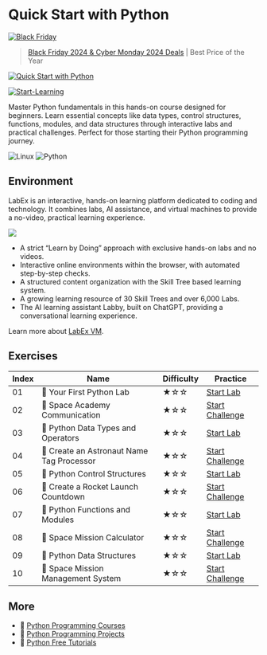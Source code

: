 # Quick Start with Python

[![Black Friday](https://file.labex.io/images/labex-bf24.png)](https://labex.io/pricing)

> [Black Friday 2024 & Cyber Monday 2024 Deals](https://labex.io/pricing) | Best Price of the Year

[![Quick Start with Python](https://cover-creator.appbot.io/quick-start-with-python.png)](https://labex.io/courses/quick-start-with-python)

[![Start-Learning](https://img.shields.io/badge/Start-Learning-whitesmoke?style=for-the-badge)](https://labex.io/courses/quick-start-with-python)

Master Python fundamentals in this hands-on course designed for beginners. Learn essential concepts like data types, control structures, functions, modules, and data structures through interactive labs and practical challenges. Perfect for those starting their Python programming journey.

![Linux](https://img.shields.io/badge/Linux-whitesmoke?style=for-the-badge&logo=linux)
![Python](https://img.shields.io/badge/Python-whitesmoke?style=for-the-badge&logo=python)


## Environment

LabEx is an interactive, hands-on learning platform dedicated to coding and technology. It combines labs, AI assistance, and virtual machines to provide a no-video, practical learning experience.

![](https://tutorial-screenshot.getvm.io/images/vm-1725247253.png)

- A strict “Learn by Doing” approach with exclusive hands-on labs and no videos.
- Interactive online environments within the browser, with automated step-by-step checks.
- A structured content organization with the Skill Tree based learning system.
- A growing learning resource of 30 Skill Trees and over 6,000 Labs.
- The AI learning assistant Labby, built on ChatGPT, providing a conversational learning experience.

Learn more about [LabEx VM](https://support.labex.io/using-labex/virtual-machine).

## Exercises

|   Index | Name                                     | Difficulty   | Practice                                                                                                                 |
|---------|------------------------------------------|--------------|--------------------------------------------------------------------------------------------------------------------------|
|      01 | 📖 Your First Python Lab                  | ★☆☆          | <a target='_blank' href='https://labex.io/tutorials/python-your-first-python-lab-270256'>Start Lab</a>                   |
|      02 | 🎯 Space Academy Communication            | ★☆☆          | <a target='_blank' href='https://labex.io/labs/python-space-academy-communication-393069'>Start Challenge</a>            |
|      03 | 📖 Python Data Types and Operators        | ★☆☆          | <a target='_blank' href='https://labex.io/tutorials/python-python-data-types-and-operators-393077'>Start Lab</a>         |
|      04 | 🎯 Create an Astronaut Name Tag Processor | ★☆☆          | <a target='_blank' href='https://labex.io/labs/python-create-an-astronaut-name-tag-processor-393083'>Start Challenge</a> |
|      05 | 📖 Python Control Structures              | ★☆☆          | <a target='_blank' href='https://labex.io/tutorials/python-python-control-structures-393123'>Start Lab</a>               |
|      06 | 🎯 Create a Rocket Launch Countdown       | ★☆☆          | <a target='_blank' href='https://labex.io/labs/python-create-a-rocket-launch-countdown-393128'>Start Challenge</a>       |
|      07 | 📖 Python Functions and Modules           | ★☆☆          | <a target='_blank' href='https://labex.io/tutorials/python-python-functions-and-modules-393141'>Start Lab</a>            |
|      08 | 🎯 Space Mission Calculator               | ★☆☆          | <a target='_blank' href='https://labex.io/labs/python-space-mission-calculator-393156'>Start Challenge</a>               |
|      09 | 📖 Python Data Structures                 | ★☆☆          | <a target='_blank' href='https://labex.io/tutorials/python-python-data-structures-393168'>Start Lab</a>                  |
|      10 | 🎯 Space Mission Management System        | ★☆☆          | <a target='_blank' href='https://labex.io/labs/python-space-mission-management-system-393176'>Start Challenge</a>        |

## More

- 🔗 [Python Programming Courses](https://github.com/labex-labs/awesome-programming-courses)
- 🔗 [Python Programming Projects](https://github.com/labex-labs/awesome-programming-projects)
- 🔗 [Python Free Tutorials](https://github.com/labex-labs/python-free-tutorials)

